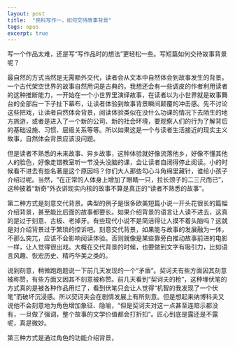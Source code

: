 ```yaml
---
layout: post
title:  "民科写作一，如何交待故事背景"
tags: opus
excerpt: true
---
```


写一个作品太难，还是写“写作品时的想法”更轻松一些。写短篇如何交待故事背景呢？

最自然的方式当然是无需额外交代，读者会从文本中自然体会到故事发生的背景。一个古代架空世界的故事自然用词是古典的。我想还会有一些调皮的作者利用读者的这种推断能力，一开始在一个小世界里演绎故事，在读者以为小世界就是故事舞台的全部后一下子扯下幕布，让读者体验到故事背景瞬间颠覆的冲击感。先不讨论这些把戏，让读者自然体会背景，阅读体验类似在没什么功课的情况下去陌生的地方旅游，或者是进入了一个新的公司、新的社会环境，要观察人们的行为了解背后的基础设施、习惯、层级关系等等。所以如果这是一个与读者生活接近的现实主义故事，自然体会背景应该没问题。

但是读者不熟悉的未来故事、异乡故事，这种体验就好像流落他乡，好像不懂其他人的脸色，好像走错教室听一节没头没脑的课，会让读者自闭得停止阅读。小的时候看不进去有些名著是这个原因吗？你们大人那些勾心斗角绵里藏针，谁给小孩子介绍过呢。当然，“在正常的人体身上增加了眼睛一只，拉长颈子的二三尺而已”，这种披着“新奇”外衣讲现实内核的故事不算是真正的“读者不熟悉的故事”。

第二种方式是刻意交代背景。典型的例子是很多欧美短篇小说一开头花很长的篇幅介绍背景，甚至能比后面的故事都要长。如果介绍背景的语言让人读不进去，这真的是过于刻意、古板、老掉牙。有些现代小说不是简洁得让人摸不着头脑吗？这就是对介绍背景过于繁琐的控诉吧。刻意交代背景，如果能与故事的发展融为一体，不那么突兀，应该不会影响阅读体验。否则就像是某些靠旁白推动故事前进的电影一样，让人觉得很出戏。大概在交代背景的时候，也要做到文字有吸引力，比如语言风趣、恢宏历史、精巧华美之类的。

说到刻意，稍微跑跑题说一下前几天发现的一个“矛盾”。契诃夫有些方面因其刻意被称赞，有些方面又因其不刻意被称赞。前几天看到“契诃夫的枪”，这种埋伏笔的方式真的是被各种作品用烂了，看到伏笔只会让人觉得“机智的我发现了一个伏笔”而破坏沉浸感。所以契诃夫会在剧情发展上有所刻意。但是想起来纳博科夫又说他不会刻意地为角色增加象征、隐喻，“但是契诃夫对这一点甚至连暗示都没有，一旦做了强调，整个故事的文学价值都会打折扣”。匠心到底是露还是不露呢，真是微妙。

第三种方式是通过角色的功能介绍背景，